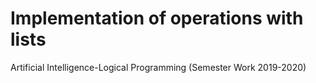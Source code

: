 # Implementation of operations with lists

Artificial Intelligence-Logical Programming (Semester Work 2019-2020)




